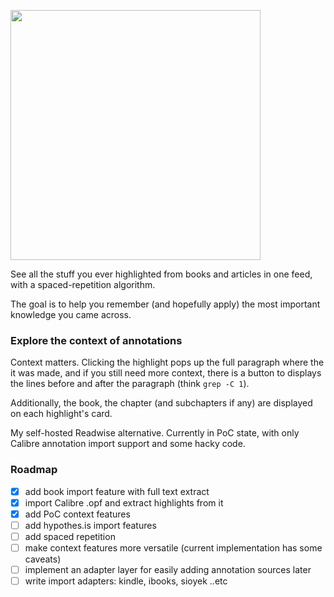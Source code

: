 <img src="https://mem.cool/assets/remember1-4cc77497bf45b1d358f1c0d8fc3a5b1de567e4eefa2b4bd7bc3e0f8985acf8b5.png" width="400px"></img>

See all the stuff you ever highlighted from books and articles in one feed, with a spaced-repetition algorithm.

The goal is to help you remember (and hopefully apply) the most important knowledge you came across.

### Explore the context of annotations

Context matters. Clicking the highlight pops up the full paragraph where the it was made, and if you still need more context, there is a button to displays the lines before and after the paragraph (think `grep -C 1`).

Additionally, the book, the chapter (and subchapters if any) are displayed on each highlight's card.

My self-hosted Readwise alternative. Currently in PoC state, with only Calibre annotation import support and some hacky code.

### Roadmap
- [X] add book import feature with full text extract
- [X] import Calibre .opf and extract highlights from it
- [X] add PoC context features
- [ ] add hypothes.is import features
- [ ] add spaced repetition
- [ ] make context features more versatile (current implementation has some caveats)
- [ ] implement an adapter layer for easily adding annotation sources later
- [ ] write import adapters: kindle, ibooks, sioyek ..etc

